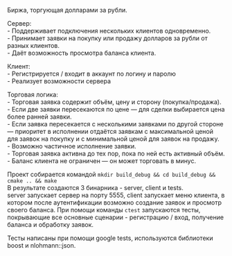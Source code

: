 Биржа, торгующая долларами за рубли.

Сервер:  
    - Поддерживает подключения нескольких клиентов одновременно.  
    - Принимает заявки на покупку или продажу долларов за рубли от разных клиентов.  
    - Даёт возможность просмотра баланса клиента.  

Клиент:  
    - Регистрируется / входит в аккаунт по логину и паролю  
    - Реализует возможности сервера  

Торговая логика:  
    - Торговая заявка содержит объём, цену и сторону (покупка/продажа).  
    - Если две заявки пересекаются по цене — для сделки выбирается цена более ранней заявки.  
    - Если заявка пересекается с несколькими заявками по другой стороне — приоритет в исполнении отдаётся заявкам с максимальной ценой для заявок на покупку и с минимальной ценой для заявок на продажу.  
    - Возможно частичное исполнение заявки.  
    - Торговая заявка активна до тех пор, пока по ней есть активный объём.  
    - Баланс клиента не ограничен — он может торговать в минус.  

Проект собирается командой `mkdir build_debug && cd build_debug && cmake .. && make`  
В результате создаются 3 бинарника - server, client и tests.  
server запускает сервер на порту 5555, client запускает меню клиента, в котором после аутентификации возможно создание заявок и просмотр своего баланса.
При помощи команды `ctest` запускаются тесты, покрывающие все основные сценарии - регистрацию / вход, получение баланса и обработку заявок.  

Тесты написаны при помощи google tests, используются библиотеки boost и nlohmann::json.  

